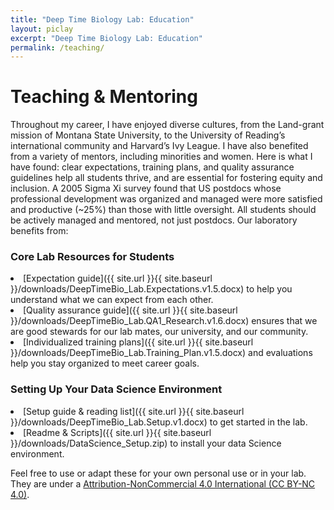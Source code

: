 ```yaml
---
title: "Deep Time Biology Lab: Education"
layout: piclay
excerpt: "Deep Time Biology Lab: Education"
permalink: /teaching/
---
```


# Teaching & Mentoring

Throughout my career, I have enjoyed diverse cultures, from the Land-grant mission of Montana State University, to the University of Reading’s international community and Harvard’s Ivy League. I have also benefited from a variety of mentors, including minorities and women. Here is what I have found: clear expectations, training plans, and quality assurance guidelines help all students thrive, and are essential for fostering equity and inclusion. A 2005 Sigma Xi survey found that US postdocs whose professional development was organized and managed were more satisfied and productive (~25%) than those with little oversight. All students should be actively managed and mentored, not just postdocs. Our laboratory benefits from:

### Core Lab Resources for Students
<li>[Expectation guide]({{ site.url }}{{ site.baseurl }}/downloads/DeepTimeBio_Lab.Expectations.v1.5.docx) to help you understand what we can expect from each other.
<li>[Quality assurance guide]({{ site.url }}{{ site.baseurl }}/downloads/DeepTimeBio_Lab.QA1_Research.v1.6.docx) ensures that we are good stewards for our lab mates, our university, and our community.
<li>[Individualized training plans]({{ site.url }}{{ site.baseurl }}/downloads/DeepTimeBio_Lab.Training_Plan.v1.5.docx) and evaluations help you stay organized to meet career goals. 

### Setting Up Your Data Science Environment
<li>[Setup guide & reading list]({{ site.url }}{{ site.baseurl }}/downloads/DeepTimeBio_Lab.Setup.v1.docx) to get started in the lab.
<li>[Readme & Scripts]({{ site.url }}{{ site.baseurl }}/downloads/DataScience_Setup.zip) to install your data Science environment.

Feel free to use or adapt these for your own personal use or in your lab. They are under a [Attribution-NonCommercial 4.0 International (CC BY-NC 4.0)](https://creativecommons.org/licenses/by-nc/4.0/).

